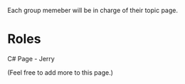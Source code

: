 Each group memeber will be in charge of their topic page.

# Roles
C# Page - Jerry

(Feel free to add more to this page.)
